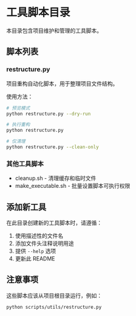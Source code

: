 # 工具脚本目录

本目录包含项目维护和管理的工具脚本。

## 脚本列表

### restructure.py
项目重构自动化脚本，用于整理项目文件结构。

使用方法：
```bash
# 预览模式
python restructure.py --dry-run

# 执行重构
python restructure.py

# 仅清理
python restructure.py --clean-only
```

### 其他工具脚本
- cleanup.sh - 清理缓存和临时文件
- make_executable.sh - 批量设置脚本可执行权限

## 添加新工具

在此目录创建新的工具脚本时，请遵循：
1. 使用描述性的文件名
2. 添加文件头注释说明用途
3. 提供 `--help` 选项
4. 更新此 README

## 注意事项

这些脚本应该从项目根目录运行，例如：
```bash
python scripts/utils/restructure.py
```
